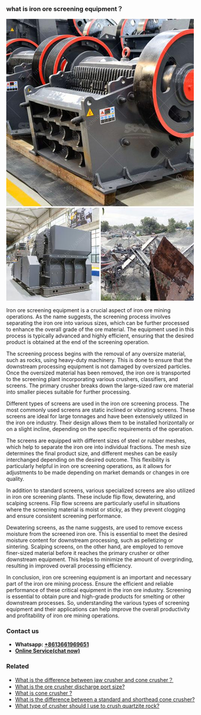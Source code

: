 <h3>what is iron ore screening equipment？</h3><img src='1701744915.jpg' alt=''><p>Iron ore screening equipment is a crucial aspect of iron ore mining operations. As the name suggests, the screening process involves separating the iron ore into various sizes, which can be further processed to enhance the overall grade of the ore material. The equipment used in this process is typically advanced and highly efficient, ensuring that the desired product is obtained at the end of the screening operation.</p><p>The screening process begins with the removal of any oversize material, such as rocks, using heavy-duty machinery. This is done to ensure that the downstream processing equipment is not damaged by oversized particles. Once the oversized material has been removed, the iron ore is transported to the screening plant incorporating various crushers, classifiers, and screens. The primary crusher breaks down the large-sized raw ore material into smaller pieces suitable for further processing.</p><p>Different types of screens are used in the iron ore screening process. The most commonly used screens are static inclined or vibrating screens. These screens are ideal for large tonnages and have been extensively utilized in the iron ore industry. Their design allows them to be installed horizontally or on a slight incline, depending on the specific requirements of the operation.</p><p>The screens are equipped with different sizes of steel or rubber meshes, which help to separate the iron ore into individual fractions. The mesh size determines the final product size, and different meshes can be easily interchanged depending on the desired outcome. This flexibility is particularly helpful in iron ore screening operations, as it allows for adjustments to be made depending on market demands or changes in ore quality.</p><p>In addition to standard screens, various specialized screens are also utilized in iron ore screening plants. These include flip flow, dewatering, and scalping screens. Flip flow screens are particularly useful in situations where the screening material is moist or sticky, as they prevent clogging and ensure consistent screening performance.</p><p>Dewatering screens, as the name suggests, are used to remove excess moisture from the screened iron ore. This is essential to meet the desired moisture content for downstream processing, such as pelletizing or sintering. Scalping screens, on the other hand, are employed to remove finer-sized material before it reaches the primary crusher or other downstream equipment. This helps to minimize the amount of overgrinding, resulting in improved overall processing efficiency.</p><p>In conclusion, iron ore screening equipment is an important and necessary part of the iron ore mining process. Ensure the efficient and reliable performance of these critical equipment in the iron ore industry. Screening is essential to obtain pure and high-grade products for smelting or other downstream processes. So, understanding the various types of screening equipment and their applications can help improve the overall productivity and profitability of iron ore mining operations.</p><h3>Contact us</h3><ul><li><strong>Whatsapp:&nbsp;<a href="https://wa.me/8613661969651">+8613661969651</a></strong></li><li><a href="https://swt.shibang-china.com/?git&amp;zhl&amp;what is iron ore screening equipment？"><strong>Online Service(chat now)</strong></a></li></ul><h3>Related</h3><ul><li><a href='What is the difference between jaw crusher and cone crusher？.md'>What is the difference between jaw crusher and cone crusher？</a></li><li><a href='What is the ore crusher discharge port size.md'>What is the ore crusher discharge port size?</a></li><li><a href='What is cone crusher .md'>What is cone crusher ?</a></li><li><a href='What is the difference between a standard and shorthead cone crusher.md'>What is the difference between a standard and shorthead cone crusher?</a></li><li><a href='What type of crusher should I use to crush quartzite rock.md'>What type of crusher should I use to crush quartzite rock?</a></li></ul>
